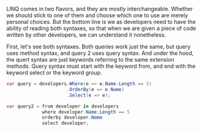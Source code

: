 LINQ comes in two flavors, and they are mostly interchangeable. Whether we should stick to one of them and choose which one to use are merely personal choices. But the bottom line is we as developers need to have the ability of reading both syntaxes, so that when we are given a piece of code written by other developers, we can understand it nonetheless.

First, let's see both syntaxes. Both queries work just the same, but query uses method syntax, and query 2 uses query syntax. And under the hood, the quert syntax are just keywords referring to the same extension methods. Query syntax must start with the keyword from, and end with the keyword select or the keyword group.
```C#
var query = developers.Where(e => e.Name.Length == 5)
                      .OrderBy(e => e.Name)
                      .Select(e => e);

var query2 = from developer in developers
             where developer.Name.Length == 5
             orderby developer.Name
             select developer;
```